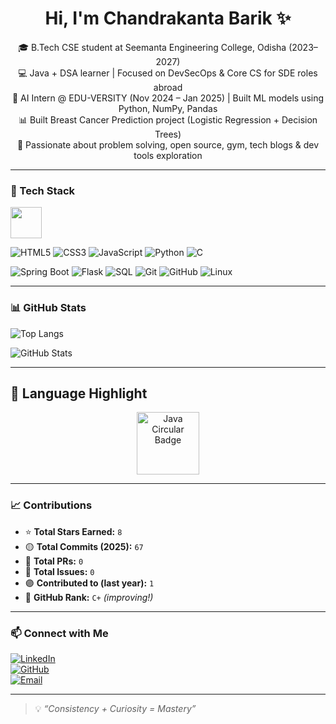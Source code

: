 <h1 align="center">Hi, I'm Chandrakanta Barik ✨</h1>

<p align="center">
🎓 B.Tech CSE student at Seemanta Engineering College, Odisha (2023–2027) <br/>
💻 Java + DSA learner | Focused on DevSecOps & Core CS for SDE roles abroad <br/>
🤖 AI Intern @ EDU-VERSITY (Nov 2024 – Jan 2025) | Built ML models using Python, NumPy, Pandas <br/>
📊 Built Breast Cancer Prediction project (Logistic Regression + Decision Trees) <br/>
🧠 Passionate about problem solving, open source, gym, tech blogs & dev tools exploration
</p>

---

### 🧰 Tech Stack

<img src="https://img.icons8.com/external-tal-revivo-shadow-tal-revivo/96/null/external-java-a-general-purpose-computer-programming-language-logo-shadow-tal-revivo.png" width="50"/>  
<br/>

![HTML5](https://img.shields.io/badge/HTML5-E34F26?style=for-the-badge&logo=html5&logoColor=white)
![CSS3](https://img.shields.io/badge/CSS3-1572B6?style=for-the-badge&logo=css3&logoColor=white)
![JavaScript](https://img.shields.io/badge/JavaScript-F7DF1E?style=for-the-badge&logo=javascript&logoColor=black)
![Python](https://img.shields.io/badge/Python-3776AB?style=for-the-badge&logo=python&logoColor=white)
![C](https://img.shields.io/badge/C-00599C?style=for-the-badge&logo=c&logoColor=white)

![Spring Boot](https://img.shields.io/badge/Spring_Boot-6DB33F?style=for-the-badge&logo=springboot&logoColor=white)
![Flask](https://img.shields.io/badge/Flask-000000?style=for-the-badge&logo=flask&logoColor=white)
![SQL](https://img.shields.io/badge/SQL-CC2927?style=for-the-badge&logo=postgresql&logoColor=white)
![Git](https://img.shields.io/badge/Git-F05032?style=for-the-badge&logo=git&logoColor=white)
![GitHub](https://img.shields.io/badge/GitHub-121013?style=for-the-badge&logo=github&logoColor=white)
![Linux](https://img.shields.io/badge/Linux-FCC624?style=for-the-badge&logo=linux&logoColor=black)

---

### 📊 GitHub Stats

![Top Langs](https://github-readme-stats.vercel.app/api/top-langs/?username=Secret371&layout=compact&theme=tokyonight)

![GitHub Stats](https://github-readme-stats.vercel.app/api?username=Secret371&show_icons=true&theme=tokyonight&count_private=true)

---

## 🔘 Language Highlight

<p align="center">
  <img src="https://github.com/Chandrakant66/Chandrakant66/blob/main/java-badge.png" alt="Java Circular Badge" width="100"/>
</p>

---

### 📈 Contributions

- ⭐ **Total Stars Earned:** `8`
- 🟡 **Total Commits (2025):** `67`
- 🔵 **Total PRs:** `0`
- 🔴 **Total Issues:** `0`
- 🟣 **Contributed to (last year):** `1`
- 🧮 **GitHub Rank:** `C+` *(improving!)*

---

### 📫 Connect with Me

[![LinkedIn](https://img.shields.io/badge/LinkedIn-ck--barik-0077B5?style=for-the-badge&logo=linkedin&logoColor=white)](https://www.linkedin.com/in/ck-barik)  
[![GitHub](https://img.shields.io/badge/GitHub-Secret371-100000?style=for-the-badge&logo=github&logoColor=white)](https://github.com/Secret371)  
[![Email](https://img.shields.io/badge/Email-chandrakantabarik66@gmail.com-D14836?style=for-the-badge&logo=gmail&logoColor=white)](mailto:chandrakantabarik66@gmail.com)

---

> 💡 _“Consistency + Curiosity = Mastery”_
